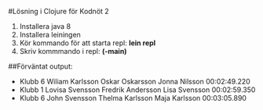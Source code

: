 #Lösning i Clojure för Kodnöt 2

1) Installera java 8
2) Installera leiningen
3) Kör kommando för att starta repl: **lein repl**
4) Skriv kommmando i repl: **(-main)**

##Förväntat output:

* Klubb 6 Wiliam Karlsson Oskar Oskarsson Jonna Nilsson 00:02:49.220
* Klubb 1 Lovisa Svensson Fredrik Andersson Lisa Svensson 00:02:59.350
* Klubb 6 John Svensson Thelma Karlsson Maja Karlsson 00:03:05.890




